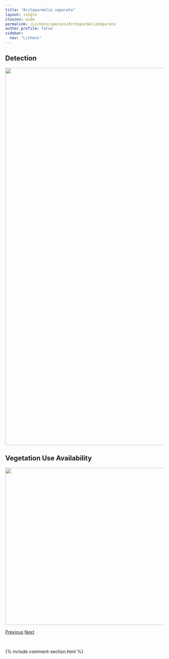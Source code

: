 ```yaml
---
title: "Arctoparmelia separata"
layout: single
classes: wide
permalink: /Lichens/species/ArctoparmeliaSeparata
author_profile: false
sidebar:
  nav: "Lichens"
---
```


<h2>Detection</h2>

<a href="https://drive.google.com/uc?export=view&id=1R5tjfMqkV4LzXumQjyICfzHuvH6rOeXT">
<img src="https://drive.google.com/uc?export=view&id=1R5tjfMqkV4LzXumQjyICfzHuvH6rOeXT" height = "1200" width = "800">
</a>


<h2>Vegetation Use Availability</h2>

<a href="https://drive.google.com/uc?export=view&id=1NtZd5YfeOMgL4-GUtrvdlyTdmhHIOUuy">
<img src="https://drive.google.com/uc?export=view&id=1NtZd5YfeOMgL4-GUtrvdlyTdmhHIOUuy" height = "500" width = "1000">
</a>


<a href="/DevelopmentWebsite/Lichens/species/ArctoparmeliaIncurva" class="pagination--pager" title="Arctoparmelia incurva">Previous</a> <a href="/DevelopmentWebsite/Lichens/species/ArctoparmeliaSubcentrifuga" class="pagination--pager" title="Arctoparmelia subcentrifuga">Next</a>

<p>&nbsp;</p>

{% include comment-section.html %}
